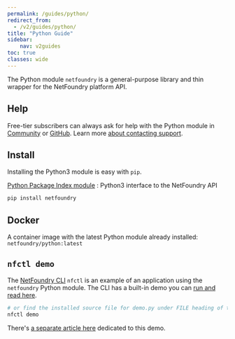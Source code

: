 ```yaml
---
permalink: /guides/python/
redirect_from:
  - /v2/guides/python/
title: "Python Guide"
sidebar:
    nav: v2guides
toc: true
classes: wide
---
```


The Python module `netfoundry` is a general-purpose library and thin wrapper for the NetFoundry platform API.

## Help

Free-tier subscribers can always ask for help with the Python module in [Community](https://community.netfoundry.io) or [GitHub](https://github.com/netfoundry/python-netfoundry/issues). Learn more [about contacting support](/help/).

## Install

Installing the Python3 module is easy with `pip`.

[Python Package Index module](https://pypi.org/project/netfoundry/)
: Python3 interface to the NetFoundry API

```bash
pip install netfoundry
```

## Docker

A container image with the latest Python module already installed: `netfoundry/python:latest`

## `nfctl demo`

The [NetFoundry CLI](/guides/cli) `nfctl` is an example of an application using the `netfoundry` Python module. The CLI has a built-in demo you can [run and read here](https://github.com/netfoundry/python-netfoundry/blob/main/netfoundry/ctl.py).

```bash
# or find the installed source file for demo.py under FILE heading of the built-in doc
nfctl demo
```

There's [a separate article here](/guides/demo/) dedicated to this demo.
